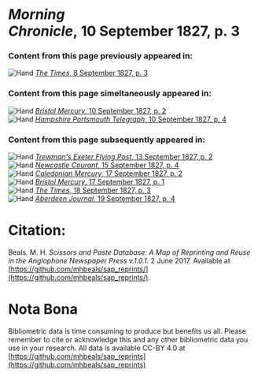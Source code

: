 # *Morning Chronicle*, 10 September 1827, p. 3  
  
### Content from this page previously appeared in:  
![Hand](http://scissorsandpaste.net/wp-content/uploads/2017/06/smallhandpointer.png) [*The Times*, 8 September 1827, p. 3](https://mhbeals.github.io/sap_html/The-Times/The-Times-8-September-1827-p-3)  
  
### Content from this page simeltaneously appeared in:  
![Hand](http://scissorsandpaste.net/wp-content/uploads/2017/06/smallhandpointer.png) [*Bristol Mercury*, 10 September 1827, p. 2](https://mhbeals.github.io/sap_html/Bristol-Mercury/Bristol-Mercury-10-September-1827-p-2)  
![Hand](http://scissorsandpaste.net/wp-content/uploads/2017/06/smallhandpointer.png) [*Hampshire Portsmouth Telegraph*, 10 September 1827, p. 4](https://mhbeals.github.io/sap_html/Hampshire-Portsmouth-Telegraph/Hampshire-Portsmouth-Telegraph-10-September-1827-p-4)  
  
### Content from this page subsequently appeared in:  
![Hand](http://scissorsandpaste.net/wp-content/uploads/2017/06/smallhandpointer.png) [*Trewman's Exeter Flying Post*, 13 September 1827, p. 2](https://mhbeals.github.io/sap_html/Trewman's-Exeter-Flying-Post/Trewman's-Exeter-Flying-Post-13-September-1827-p-2)  
![Hand](http://scissorsandpaste.net/wp-content/uploads/2017/06/smallhandpointer.png) [*Newcastle Courant*, 15 September 1827, p. 4](https://mhbeals.github.io/sap_html/Newcastle-Courant/Newcastle-Courant-15-September-1827-p-4)  
![Hand](http://scissorsandpaste.net/wp-content/uploads/2017/06/smallhandpointer.png) [*Caledonian Mercury*, 17 September 1827, p. 2](https://mhbeals.github.io/sap_html/Caledonian-Mercury/Caledonian-Mercury-17-September-1827-p-2)  
![Hand](http://scissorsandpaste.net/wp-content/uploads/2017/06/smallhandpointer.png) [*Bristol Mercury*, 17 September 1827, p. 1](https://mhbeals.github.io/sap_html/Bristol-Mercury/Bristol-Mercury-17-September-1827-p-1)  
![Hand](http://scissorsandpaste.net/wp-content/uploads/2017/06/smallhandpointer.png) [*The Times*, 18 September 1827, p. 3](https://mhbeals.github.io/sap_html/The-Times/The-Times-18-September-1827-p-3)  
![Hand](http://scissorsandpaste.net/wp-content/uploads/2017/06/smallhandpointer.png) [*Aberdeen Journal*, 19 September 1827, p. 4](https://mhbeals.github.io/sap_html/Aberdeen-Journal/Aberdeen-Journal-19-September-1827-p-4)  


# Citation: 

Beals. M. H. *Scissors and Paste Database: A Map of Reprinting and Reuse in the Anglophone Newspaper Press v.1.0.1.* 2 June 2017. Available at [https://github.com/mhbeals/sap_reprints/](https://github.com/mhbeals/sap_reprints/). 

# Nota Bona

Bibliometric data is time consuming to produce but benefits us all. Please remember to cite or acknowledge this and any other bibliometric data you use in your research. All data is available CC-BY 4.0 at [https://github.com/mhbeals/sap_reprints](https://github.com/mhbeals/sap_reprints)